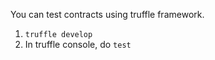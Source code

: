 You can test contracts using truffle framework.

1. `truffle develop`
2. In truffle console, do `test`